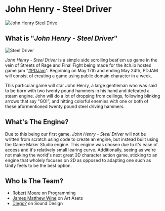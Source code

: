 # John Henry - Steel Driver
![John Henry Steel Drive](http://37.media.tumblr.com/15b5d33ae6bf5e4dc21904129a202bef/tumblr_n3hmanOWUA1tpqsmeo1_1280.png)


## What	is "*John Henry - Steel Driver*"

![Steel Driver](http://24.media.tumblr.com/886af428f6f50d3cbba97a4bd4a4046e/tumblr_n5ydlwYzmZ1tpqsmeo1_500.gif)

*John Henry - Steel Driver* is a simple side scrolling beat'em up game in the vein of Streets of Rage and Final Fight being made for the itch.io hosted game jam "[#PDJam](itch.io/jam/the-public-domain-jam‎)". Beginning on May 17th and ending May 24th, PDJAM will consist of creating a game using public domain character in a week.

This particular game will star John Henry, a large gentleman who was said to be born with two twenty pound hammers in his hand and defeated a steam engine. John will do a lot of dropping from ceilings, following blinking arrows that say "GO!", and hitting colorful enemies with one or both of these aformentioned twenty pound steel driving hammers.

## What's The Engine?

Due to this being our first game, *John Henry - Steel Driver* will not be written from scratch using code to create an engine, but instead built using the Game Maker Studio engine. This engine was chosen due to it's ease of access and it's relatively small learing curve. Additionally, seeing as we're not making the world's next great 3D character action game, sticking to an engine that wholely focuses on 2D as opposed to adapting one such as Unity feels to be the best option.

## Who Is The Team?
	
* [Robert Moore](https://twitter.com/BloodyBHoney) on Programming
* [James Matthew Wine](http://jameswine.tumblr.com/) on Art Asets
* [Diego?](https://twitter.com/sundomefuture) on Sound Design

